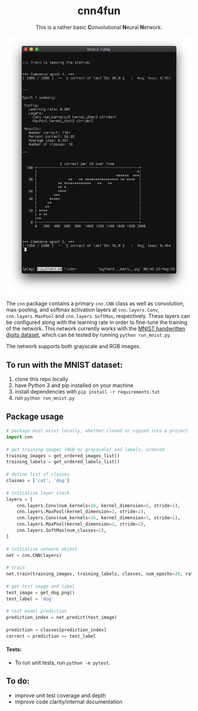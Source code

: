 <div align="center">
  <h1>cnn4fun</h1>
  <p>This is a rather basic <b>C</b>onvolutional <b>N</b>eural <b>N</b>etwork.</p>
</div>

<div align="center">
  <img src="https://github.com/jaredgorski/cnn4fun/raw/master/.media/screenshot.png" width="600" />
</div>

The `cnn` package contains a primary `cnn.CNN` class as well as convolution, max-pooling, and softmax activation layers at `cnn.layers.Conv`, `cnn.layers.MaxPool` and `cnn.layers.SoftMax`, respectively. These layers can be configured along with the learning rate in order to fine-tune the training of the network. This network currently works with the [MNIST handwritten digits dataset](http://yann.lecun.com/exdb/mnist/), which can be tested by running `python run_mnist.py`.

The network supports both grayscale and RGB images.

## To run with the MNIST dataset:
1. clone this repo locally
2. have Python 3 and pip installed on your machine
3. install dependencies with `pip install -r requirements.txt`
4. run `python run_mnist.py`

## Package usage
```python
# package must exist locally, whether cloned or copied into a project
import cnn

# get training images (RGB or grayscale) and labels, ordered
training_images = get_ordered_images_list()
training_labels = get_ordered_labels_list()

# define list of classes
classes = ['cat', 'dog']

# initialize layer stack
layers = [
    cnn.layers.Conv(num_kernels=16, kernel_dimension=5, stride=1),
    cnn.layers.MaxPool(kernel_dimension=2, stride=2),
    cnn.layers.Conv(num_kernels=16, kernel_dimension=3, stride=1),
    cnn.layers.MaxPool(kernel_dimension=2, stride=2),
    cnn.layers.SoftMax(num_classes=2),
]

# initialize network object
net = cnn.CNN(layers)

# train
net.train(training_images, training_labels, classes, num_epochs=20, rate=0.001)

# get test image and label
test_image = get_dog_png()
test_label = 'dog'

# test model prediction
prediction_index = net.predict(test_image)

prediction = classes[prediction_index]
correct = prediction == test_label
```

#### Tests:
- To run unit tests, run `python -m pytest`.

## To do:
- improve unit test coverage and depth
- improve code clarity/internal documentation
